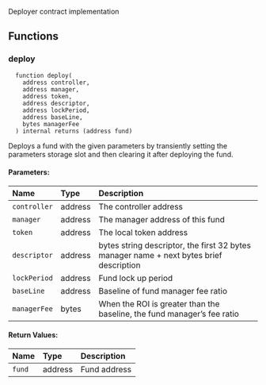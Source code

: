 Deployer contract implementation


## Functions
### deploy
```solidity
  function deploy(
    address controller,
    address manager,
    address token,
    address descriptor,
    address lockPeriod,
    address baseLine,
    bytes managerFee
  ) internal returns (address fund)
```

Deploys a fund with the given parameters by transiently setting the parameters storage slot and then
clearing it after deploying the fund.

#### Parameters:
| Name | Type | Description                                                          |
| :--- | :--- | :------------------------------------------------------------------- |
|`controller` | address | The controller address
|`manager` | address | The manager address of this fund
|`token` | address | The local token address
|`descriptor` | address | bytes string descriptor, the first 32 bytes manager name + next bytes brief description
|`lockPeriod` | address | Fund lock up period
|`baseLine` | address | Baseline of fund manager fee ratio
|`managerFee` | bytes | When the ROI is greater than the baseline, the fund manager’s fee ratio

#### Return Values:
| Name                           | Type          | Description                                                                  |
| :----------------------------- | :------------ | :--------------------------------------------------------------------------- |
|`fund`| address | Fund address


